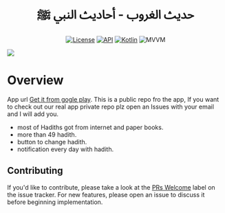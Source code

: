 <h1 align="center">
حديث الغروب - أحاديث النبي ﷺ</h1>

<p align="center">
  <a href="https://opensource.org/licenses/Apache-2.0"><img alt="License" src="https://img.shields.io/badge/License-Apache%202.0-blue.svg"/></a>
  <a href="https://android-arsenal.com/api?level=23"><img alt="API" src="https://img.shields.io/badge/API-21%2B-brightgreen.svg?style=flat"/></a>
  <a href="https://kotlinlang.org"><img alt="Kotlin" src="https://img.shields.io/badge/Kotlin-1.4.xxx-blue"/></a>
  <img alt="MVVM" src="https://img.shields.io/badge/MVVM-Architecture-orange"/>
</p>

   ![](https://scontent.fcai19-6.fna.fbcdn.net/v/t45.1600-4/275750600_23850140763720372_5286332749964769340_n.png?stp=cp0_dst-jpg_p526x296_q90_spS444&_nc_cat=110&ccb=1-5&_nc_sid=67cdda&_nc_ohc=R9SrRoTA6uAAX9ma1rG&_nc_oc=AQncxDVJVkiFnRtai8q1ciXrv-s5l5pxNpR3bgKGy_-pA8zCI6dFQJcaNkNbWDxsZCs&tn=XLyP_nsgV4PzX9HK&_nc_ht=scontent.fcai19-6.fna&oh=00_AT_T_PGXXOoWxy48AppIraNpRo0I3Xp8eClc8J9IsS9IUw&oe=623F3D75)
# Overview
App url [Get it from gogle play](https://play.google.com/store/apps/details?id=com.moataz.afternoonhadeeth&hl=ar&gl=US).
This is a public repo fro the app, If you want to check out our real app private repo plz open an Issues with your email and I will add you.

* most of Hadiths got from internet and paper books.
* more than 49 hadith.
* button to change hadith.
* notification every day with hadith.

## Contributing

If you'd like to contribute, please take a look at the [PRs Welcome](https://github.com/MoatazBadawy/Sunset-hadith/labels) label on the issue tracker. For new features, please open an issue to discuss it before beginning implementation.
